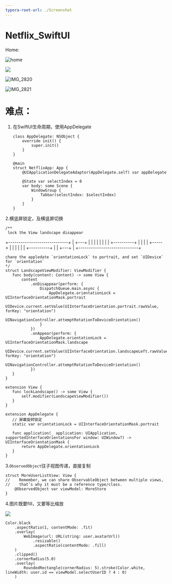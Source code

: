 ```yaml
---
typora-root-url: ./Screenshot
---
```


# Netflix_SwiftUI

Home:

![home](/home.gif)

![](/IMG_2819.PNG)

![IMG_2820](/IMG_2820.PNG)

![IMG_2821](/IMG_2821.PNG)

# 难点：

1. 在SwiftUI生命周期，使用AppDelegate

   ```
   class AppDelegate: NSObject {
       override init() {
           super.init()
       }
   }
   
   @main
   struct NetflixApp: App {
       @UIApplicationDelegateAdaptor(AppDelegate.self) var appDelegate
       
       @State var selectIndex = 0
       var body: some Scene {
           WindowGroup {
               Tabbar(selectIndex: $selectIndex)
           }
       }
   }
   ```

   

2.横竖屏锁定，及横竖屏切换

```
/**
 lock the View landscape disappear
 ```
 +-----------------------------+
 |  +---+                      |
 |  |   |                      |
 |  |   |         +----------+ |
 |  |   | +-----> |          | |
 |  |   |         +----------+ |
 |  +---+                      |
 +-----------------------------+
 ```
 chane the appledate `orientationLock` to portrait, and set `UIDevice` for `orientation`
 */
struct LandscapeViewModifier: ViewModifier {
    func body(content: Content) -> some View {
        content
            .onDisappear(perform: {
                DispatchQueue.main.async {
                    AppDelegate.orientationLock = UIInterfaceOrientationMask.portrait
                    UIDevice.current.setValue(UIInterfaceOrientation.portrait.rawValue, forKey: "orientation")
                    UINavigationController.attemptRotationToDeviceOrientation()
                }
            })
            .onAppear(perform: {
                AppDelegate.orientationLock = UIInterfaceOrientationMask.landscape
                UIDevice.current.setValue(UIInterfaceOrientation.landscapeLeft.rawValue, forKey: "orientation")
                UINavigationController.attemptRotationToDeviceOrientation()
            })
    }
}

extension View {
    func lockLandscape() -> some View {
        self.modifier(LandscapeViewModifier())
    }
}

extension AppDelegate {
    // 屏幕旋转锁定
    static var orientationLock = UIInterfaceOrientationMask.portrait

    func application(_ application: UIApplication, supportedInterfaceOrientationsFor window: UIWindow?) -> UIInterfaceOrientationMask {
        return AppDelegate.orientationLock
    }
}

```

3.`ObservedObject`往子视图传递，直接复制

```
struct MoreUserListView: View {
//    Remember, we can share ObservableObject between multiple views,
//    that’s why it must be a reference type/class.
    @ObservedObject var viewModel: MoreStore
}
```

4.图片既要fill，又要等比缩放

![](/IMG_2805.JPG)

```
Color.black
    .aspectRatio(1, contentMode: .fit)
    .overlay(
        WebImage(url: URL(string: user.avatarUrl))
            .resizable()
            .aspectRatio(contentMode: .fill)
    )
    .clipped()
    .cornerRadius(5.0)
    .overlay(
        RoundedRectangle(cornerRadius: 5).stroke(Color.white, lineWidth: user.id == viewModel.selectUserID ? 4 : 0)
    )

```


